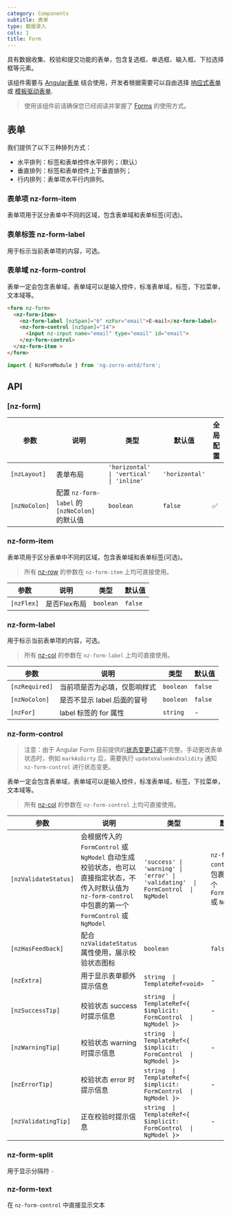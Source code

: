```yaml
---
category: Components
subtitle: 表单
type: 数据录入
cols: 1
title: Form
---
```


具有数据收集、校验和提交功能的表单，包含复选框、单选框、输入框、下拉选择框等元素。

该组件需要与 [Angular表单](https://angular.io/guide/forms#forms) 结合使用，开发者根据需要可以自由选择 [响应式表单](https://angular.io/guide/reactive-forms#reactive-forms) 或 [模板驱动表单](https://angular.io/guide/forms#template-driven-forms).
> 使用该组件前请确保您已经阅读并掌握了 [Forms](https://angular.io/guide/forms#forms) 的使用方式。

## 表单

我们提供了以下三种排列方式：

- 水平排列：标签和表单控件水平排列；（默认）
- 垂直排列：标签和表单控件上下垂直排列；
- 行内排列：表单项水平行内排列。

### 表单项 nz-form-item

表单项用于区分表单中不同的区域，包含表单域和表单标签(可选)。

### 表单标签 nz-form-label

用于标示当前表单项的内容，可选。

### 表单域 nz-form-control

表单一定会包含表单域，表单域可以是输入控件，标准表单域，标签，下拉菜单，文本域等。

```html
<form nz-form>
  <nz-form-item>
    <nz-form-label [nzSpan]="6" nzFor="email">E-mail</nz-form-label>
    <nz-form-control [nzSpan]="14">
      <input nz-input name="email" type="email" id="email">
    </nz-form-control>
  </nz-form-item >
</form>
```

```ts
import { NzFormModule } from 'ng-zorro-antd/form';
```

## API

### [nz-form]

| 参数 | 说明 | 类型 | 默认值 | 全局配置 |
| --- | --- | --- | --- | --- |
| `[nzLayout]`| 表单布局 | `'horizontal' \| 'vertical' \| 'inline'` | `'horizontal'` |
| `[nzNoColon]`| 配置 `nz-form-label` 的 `[nzNoColon]` 的默认值 | `boolean` | `false` | ✅ |

### nz-form-item

表单项用于区分表单中不同的区域，包含表单域和表单标签(可选)。

> 所有 [nz-row](/components/grid/zh) 的参数在 `nz-form-item` 上均可直接使用。

| 参数 | 说明 | 类型 | 默认值 |
| --- | --- | --- | --- |
| `[nzFlex]`| 是否Flex布局 | `boolean` | `false` |

### nz-form-label

用于标示当前表单项的内容，可选。

> 所有 [nz-col](/components/grid/zh) 的参数在 `nz-form-label` 上均可直接使用。

| 参数 | 说明 | 类型 | 默认值 |
| --- | --- | --- | --- |
| `[nzRequired]`| 当前项是否为必填，仅影响样式 | `boolean` | `false` |
| `[nzNoColon]`| 是否不显示 label 后面的冒号 | `boolean` | `false` |
| `[nzFor]`| label 标签的 for 属性	 | `string` | - |

### nz-form-control

> 注意：由于 Angular Form 目前提供的[状态变更订阅](https://github.com/angular/angular/issues/10887)不完整。手动更改表单状态时，例如 `markAsDirty` 后，需要执行 `updateValueAndValidity` 通知 `nz-form-control` 进行状态变更。

表单一定会包含表单域，表单域可以是输入控件，标准表单域，标签，下拉菜单，文本域等。

> 所有 [nz-col](/components/grid/zh) 的参数在 `nz-form-control` 上均可直接使用。


| 参数 | 说明 | 类型 | 默认值 |
| --- | --- | --- | --- |
| `[nzValidateStatus]` | 会根据传入的 `FormControl` 或 `NgModel` 自动生成校验状态，也可以直接指定状态，不传入时默认值为 `nz-form-control` 中包裹的第一个 `FormControl` 或 `NgModel` | `'success' \| 'warning' \| 'error' \| 'validating'  \|  FormControl  \|  NgModel` | `nz-form-control` 中包裹的第一个 `FormControl` 或 `NgModel`  |
| `[nzHasFeedback]`| 配合 `nzValidateStatus` 属性使用，展示校验状态图标	 | `boolean` | `false`|
| `[nzExtra]`| 用于显示表单额外提示信息 | `string  \|  TemplateRef<void>` | - |
| `[nzSuccessTip]`| 校验状态 success 时提示信息 | `string  \|  TemplateRef<{ $implicit: FormControl  \|  NgModel }>` | - |
| `[nzWarningTip]`| 校验状态 warning 时提示信息 | `string  \|  TemplateRef<{ $implicit: FormControl  \|  NgModel }>` | - |
| `[nzErrorTip]`| 校验状态 error 时提示信息 | `string  \|  TemplateRef<{ $implicit: FormControl  \|  NgModel }>` | - |
| `[nzValidatingTip]`| 正在校验时提示信息 | `string  \|  TemplateRef<{ $implicit: FormControl  \|  NgModel }>` | - |


### nz-form-split

用于显示分隔符 `-`

### nz-form-text

在 `nz-form-control` 中直接显示文本

